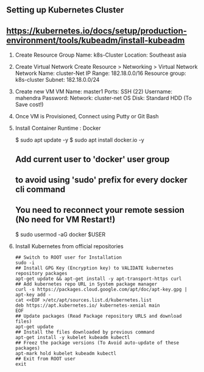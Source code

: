 ## Setting up Kubernetes Cluster
## https://kubernetes.io/docs/setup/production-environment/tools/kubeadm/install-kubeadm
1. Create Resource Group 
        Name: k8s-Cluster
        Location: Southeast asia

2. Create Virtual Network
    Create Resource > Networking > Virtual Network
        Network Name:   cluster-Net
        IP Range:       182.18.0.0/16
        Resource group: k8s-cluster
        Subnet:         182.18.0.0/24

3.  Create new VM 
        VM Name:    master1
        Ports:      SSH (22)
        Username:   mahendra
        Password:   <Password>
        Network:    cluster-net
        OS Disk:    Standard HDD (To Save cost!)

4.  Once VM is Provisioned, Connect using Putty or Git Bash

5.  Install Container Runtime : Docker

    $ sudo apt update -y
    $ sudo apt install docker.io -y
    ## Add current user to 'docker' user group
    ## to avoid using 'sudo' prefix for every docker cli command
    ## You need to reconnect your remote session (No need for VM Restart!)
    $ sudo usermod -aG docker $USER

6.  Install Kubernetes from official repositories
    
    ```
    ## Switch to ROOT user for Installation
    sudo -i
    ## Install GPG Key (Encryption key) to VALIDATE kubernetes repository packages
    apt-get update && apt-get install -y apt-transport-https curl
    ## Add kubernetes repo URL in System package manager
    curl -s https://packages.cloud.google.com/apt/doc/apt-key.gpg | apt-key add -
    cat <<EOF >/etc/apt/sources.list.d/kubernetes.list
    deb https://apt.kubernetes.io/ kubernetes-xenial main
    EOF
    ## Update packages (Read Package repository URLS and download files)
    apt-get update
    ## Install the files downloaded by previous command
    apt-get install -y kubelet kubeadm kubectl
    ## Freez the package versions (To Avoid auto-update of these packages)
    apt-mark hold kubelet kubeadm kubectl
    ## Exit from ROOT user
    exit
    ```